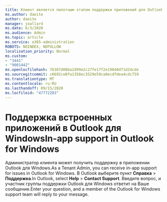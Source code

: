 ```yaml
---
title: Клиент является пилотным этапом поддержки приложений для Outlook
ms.author: daeite
author: daeite
manager: joallard
ms.date: 6/3/2020
ms.audience: Admin
ms.topic: article
ms.service: o365-administration
ROBOTS: NOINDEX, NOFOLLOW
localization_priority: Normal
ms.custom:
- "3441"
- "9001442"
ms.openlocfilehash: 76387d08ba2d99e2c27fe17f2e19840d71d24cde
ms.sourcegitcommit: c6692ce0fa1358ec3529e59ca0ecdfdea4cdc759
ms.translationtype: MT
ms.contentlocale: ru-RU
ms.lasthandoff: 09/15/2020
ms.locfileid: "47772203"
---
```

# <a name="in-app-support-in-outlook-for-windows"></a><span data-ttu-id="7ec2f-102">Поддержка встроенных приложений в Outlook для Windows</span><span class="sxs-lookup"><span data-stu-id="7ec2f-102">In-app support in Outlook for Windows</span></span>

<span data-ttu-id="7ec2f-103">Администратор клиента может получить поддержку в приложении Outlook для Windows.</span><span class="sxs-lookup"><span data-stu-id="7ec2f-103">As a Tenant Admin, you can receive in-app support for issues in Outlook for Windows.</span></span> <span data-ttu-id="7ec2f-104">В Outlook выберите пункт **Справка**  >  **Поддержка**.</span><span class="sxs-lookup"><span data-stu-id="7ec2f-104">In Outlook, select **Help** > **Contact Support**.</span></span> <span data-ttu-id="7ec2f-105">Введите вопрос, и участник группы поддержки Outlook для Windows ответит на Ваше сообщение.</span><span class="sxs-lookup"><span data-stu-id="7ec2f-105">Enter your question, and a member of the Outlook for Windows support team will reply to your message.</span></span>